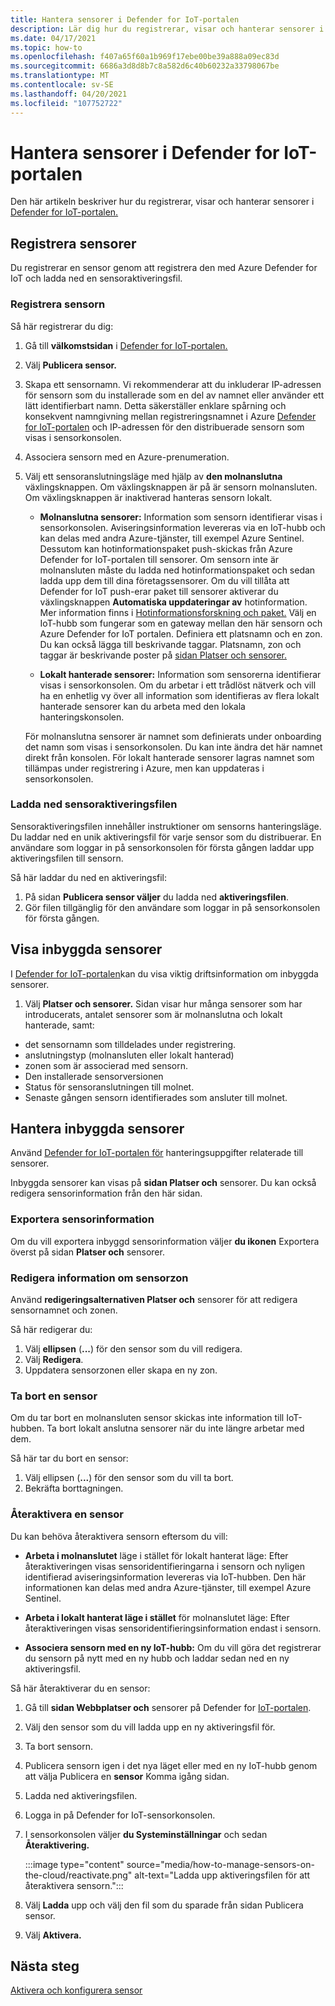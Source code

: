 ```yaml
---
title: Hantera sensorer i Defender for IoT-portalen
description: Lär dig hur du registrerar, visar och hanterar sensorer i Defender for IoT-portalen.
ms.date: 04/17/2021
ms.topic: how-to
ms.openlocfilehash: f407a65f60a1b969f17ebe00be39a888a09ec83d
ms.sourcegitcommit: 6686a3d8d8b7c8a582d6c40b60232a33798067be
ms.translationtype: MT
ms.contentlocale: sv-SE
ms.lasthandoff: 04/20/2021
ms.locfileid: "107752722"
---
```

# <a name="manage-sensors-in-the-defender-for-iot-portal"></a>Hantera sensorer i Defender for IoT-portalen

Den här artikeln beskriver hur du registrerar, visar och hanterar sensorer i [Defender for IoT-portalen.](https://portal.azure.com/#blade/Microsoft_Azure_IoT_Defender/IoTDefenderDashboard/Getting_Started)

## <a name="onboard-sensors"></a>Registrera sensorer

Du registrerar en sensor genom att registrera den med Azure Defender for IoT och ladda ned en sensoraktiveringsfil.

### <a name="register-the-sensor"></a>Registrera sensorn

Så här registrerar du dig:

1. Gå till **välkomstsidan** i [Defender for IoT-portalen.](https://portal.azure.com/#blade/Microsoft_Azure_IoT_Defender/IoTDefenderDashboard/Getting_Started)
1. Välj **Publicera sensor.**
1. Skapa ett sensornamn. Vi rekommenderar att du inkluderar IP-adressen för sensorn som du installerade som en del av namnet eller använder ett lätt identifierbart namn. Detta säkerställer enklare spårning och konsekvent namngivning mellan registreringsnamnet i Azure [Defender for IoT-portalen](https://portal.azure.com/#blade/Microsoft_Azure_IoT_Defender/IoTDefenderDashboard/Getting_Started) och IP-adressen för den distribuerade sensorn som visas i sensorkonsolen.
1. Associera sensorn med en Azure-prenumeration.
1. Välj ett sensoranslutningsläge med hjälp av **den molnanslutna** växlingsknappen. Om växlingsknappen är på är sensorn molnansluten. Om växlingsknappen är inaktiverad hanteras sensorn lokalt.

   - **Molnanslutna sensorer:** Information som sensorn identifierar visas i sensorkonsolen. Aviseringsinformation levereras via en IoT-hubb och kan delas med andra Azure-tjänster, till exempel Azure Sentinel. Dessutom kan hotinformationspaket push-skickas från Azure Defender for IoT-portalen till sensorer. Om sensorn inte är molnansluten måste du ladda ned hotinformationspaket och sedan ladda upp dem till dina företagssensorer. Om du vill tillåta att Defender for IoT push-erar paket till sensorer aktiverar du växlingsknappen **Automatiska uppdateringar av** hotinformation. Mer information finns i [Hotinformationsforskning och paket.](how-to-work-with-threat-intelligence-packages.md)
   Välj en IoT-hubb som fungerar som en gateway mellan den här sensorn och Azure Defender for IoT portalen. Definiera ett platsnamn och en zon. Du kan också lägga till beskrivande taggar. Platsnamn, zon och taggar är beskrivande poster på [sidan Platser och sensorer.](#view-onboarded-sensors)

   - **Lokalt hanterade sensorer:** Information som sensorerna identifierar visas i sensorkonsolen. Om du arbetar i ett trådlöst nätverk och vill ha en enhetlig vy över all information som identifieras av flera lokalt hanterade sensorer kan du arbeta med den lokala hanteringskonsolen.

   För molnanslutna sensorer är namnet som definierats under onboarding det namn som visas i sensorkonsolen. Du kan inte ändra det här namnet direkt från konsolen. För lokalt hanterade sensorer lagras namnet som tillämpas under registrering i Azure, men kan uppdateras i sensorkonsolen.

### <a name="download-the-sensor-activation-file"></a>Ladda ned sensoraktiveringsfilen

Sensoraktiveringsfilen innehåller instruktioner om sensorns hanteringsläge. Du laddar ned en unik aktiveringsfil för varje sensor som du distribuerar. En användare som loggar in på sensorkonsolen för första gången laddar upp aktiveringsfilen till sensorn.

Så här laddar du ned en aktiveringsfil:

1. På sidan **Publicera sensor väljer** du ladda ned **aktiveringsfilen**.
1. Gör filen tillgänglig för den användare som loggar in på sensorkonsolen för första gången.

## <a name="view-onboarded-sensors"></a>Visa inbyggda sensorer

I [Defender for IoT-portalen](https://portal.azure.com/#blade/Microsoft_Azure_IoT_Defender/IoTDefenderDashboard/Getting_Started)kan du visa viktig driftsinformation om inbyggda sensorer.

1. Välj **Platser och sensorer.** Sidan visar hur många sensorer som har introducerats, antalet sensorer som är molnanslutna och lokalt hanterade, samt:

- det sensornamn som tilldelades under registrering.
- anslutningstyp (molnansluten eller lokalt hanterad)
- zonen som är associerad med sensorn.
- Den installerade sensorversionen
- Status för sensoranslutningen till molnet.
- Senaste gången sensorn identifierades som ansluter till molnet.

## <a name="manage-onboarded-sensors"></a>Hantera inbyggda sensorer

Använd [Defender for IoT-portalen för](https://portal.azure.com/#blade/Microsoft_Azure_IoT_Defender/IoTDefenderDashboard/Getting_Started) hanteringsuppgifter relaterade till sensorer.

Inbyggda sensorer kan visas på **sidan Platser och** sensorer. Du kan också redigera sensorinformation från den här sidan.

### <a name="export-sensor-details"></a>Exportera sensorinformation

Om du vill exportera inbyggd sensorinformation väljer **du ikonen** Exportera överst på sidan **Platser och** sensorer.

### <a name="edit-sensor-zone-details"></a>Redigera information om sensorzon

Använd **redigeringsalternativen Platser och** sensorer för att redigera sensornamnet och zonen.

Så här redigerar du:

1. Välj **ellipsen** (**...**) för den sensor som du vill redigera.
1. Välj **Redigera**.
1. Uppdatera sensorzonen eller skapa en ny zon.

### <a name="delete-a-sensor"></a>Ta bort en sensor

Om du tar bort en molnansluten sensor skickas inte information till IoT-hubben. Ta bort lokalt anslutna sensorer när du inte längre arbetar med dem.

Så här tar du bort en sensor:

1. Välj ellipsen (**...**) för den sensor som du vill ta bort.
1. Bekräfta borttagningen.

### <a name="reactivate-a-sensor"></a>Återaktivera en sensor 

Du kan behöva återaktivera sensorn eftersom du vill:

- **Arbeta i molnanslutet** läge i stället för lokalt hanterat läge: Efter återaktiveringen visas sensoridentifieringarna i sensorn och nyligen identifierad aviseringsinformation levereras via IoT-hubben. Den här informationen kan delas med andra Azure-tjänster, till exempel Azure Sentinel.

- **Arbeta i lokalt hanterat läge i stället** för molnanslutet läge: Efter återaktiveringen visas sensoridentifieringsinformation endast i sensorn.

- **Associera sensorn med en ny IoT-hubb:** Om du vill göra det registrerar du sensorn på nytt med en ny hubb och laddar sedan ned en ny aktiveringsfil.

Så här återaktiverar du en sensor:

1. Gå till **sidan Webbplatser och** sensorer på Defender for [IoT-portalen](https://portal.azure.com/#blade/Microsoft_Azure_IoT_Defender/IoTDefenderDashboard/Getting_Started).

2. Välj den sensor som du vill ladda upp en ny aktiveringsfil för.

3. Ta bort sensorn.

4. Publicera sensorn igen i det nya läget eller med en ny IoT-hubb genom att välja Publicera en **sensor** Komma igång sidan.

5. Ladda ned aktiveringsfilen.

1. Logga in på Defender for IoT-sensorkonsolen.

7. I sensorkonsolen väljer **du Systeminställningar** och sedan **Återaktivering.**

   :::image type="content" source="media/how-to-manage-sensors-on-the-cloud/reactivate.png" alt-text="Ladda upp aktiveringsfilen för att återaktivera sensorn.":::

8. Välj **Ladda** upp och välj den fil som du sparade från sidan Publicera sensor.

9. Välj **Aktivera.**

## <a name="next-steps"></a>Nästa steg

[Aktivera och konfigurera sensor](how-to-activate-and-set-up-your-sensor.md)
